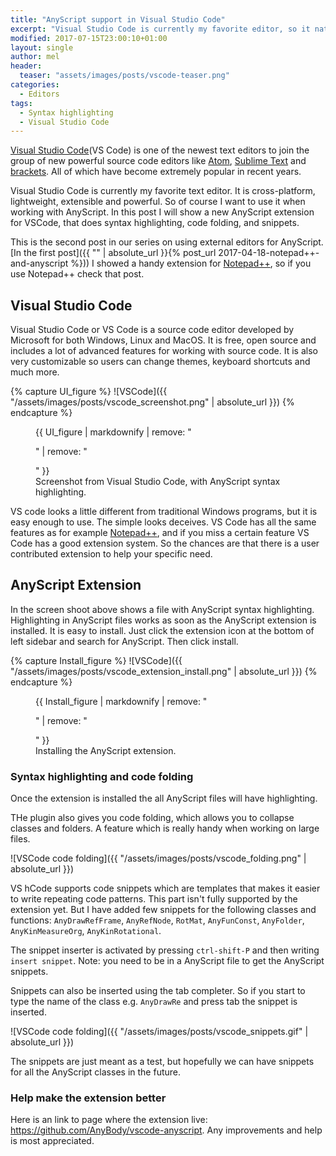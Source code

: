 ```yaml
---
title: "AnyScript support in Visual Studio Code"
excerpt: "Visual Studio Code is currently my favorite editor, so it natural that it should also support AnyScript."
modified: 2017-07-15T23:00:10+01:00
layout: single
author: mel
header:
  teaser: "assets/images/posts/vscode-teaser.png"
categories:
  - Editors
tags:
  - Syntax highlighting
  - Visual Studio Code
---
```


[Visual Studio Code](https://code.visualstudio.com/)(VS Code) is one of the newest text
editors to join the group of new powerful source code editors like [Atom](https://atom.io/),  [Sublime Text](https://www.sublimetext.com/) and [brackets](http://brackets.io). All of which have become extremely popular in recent years.

Visual Studio Code  is currently my favorite text editor. It is cross-platform, lightweight, extensible and powerful. So of
course I want to use it when working with AnyScript. In this post I will show a new
AnyScript extension for VSCode, that does syntax highlighting, code folding,
and snippets. 

This is the second post in our series on using external editors for AnyScript.
[In the first post]({{ "" | absolute_url }}{% post_url 2017-04-18-notepad++-and-anyscript %}))
I showed a handy extension for [Notepad++](https://notepad-plus-plus.org/),
so if you use Notepad++ check that post. 

## Visual Studio Code
Visual Studio Code or VS Code is a source code editor developed by Microsoft for
both Windows, Linux and MacOS. It is free, open source and includes a lot of
advanced features for working with source code. It is also very customizable so 
users can change themes, keyboard shortcuts and much more. 

{% capture UI_figure %}
![VSCode]({{ "/assets/images/posts/vscode_screenshot.png" | absolute_url }})
{% endcapture %}

<figure>
  {{ UI_figure | markdownify | remove: "<p>" | remove: "</p>" }}
  <figcaption>Screenshot from Visual Studio Code, with AnyScript syntax highlighting.</figcaption>
</figure>

VS code looks a little different from traditional Windows programs, but it is
easy enough to use. The simple looks deceives. VS Code has all the same features
as for example [Notepad++](https://notepad-plus-plus.org/), and if you miss a certain feature VS Code has a good extension system. So the chances are
that there is a user contributed extension to help your specific need. 

## AnyScript Extension
In the screen shoot above shows a file with AnyScript syntax highlighting. Highlighting in AnyScript files works as soon as the AnyScript extension is installed. It is easy to install. Just click the extension icon at the bottom of left sidebar and
search for AnyScript. Then click install.

{% capture Install_figure %}
![VSCode]({{ "/assets/images/posts/vscode_extension_install.png" | absolute_url }})
{% endcapture %}

<figure>
  {{ Install_figure | markdownify | remove: "<p>" | remove: "</p>" }}
  <figcaption>Installing the AnyScript extension.</figcaption>
</figure>


### Syntax highlighting and code folding

Once the extension is installed the all AnyScript files will have highlighting.

THe plugin also gives you code folding, which allows you to collapse classes and
folders. A feature which is really handy when working on large files. 

![VSCode code folding]({{ "/assets/images/posts/vscode_folding.png" | absolute_url }})

VS hCode supports code snippets which are templates that makes it easier to write
repeating code patterns. This part isn't fully supported by the extension yet.
But I have added few snippets for the following classes and functions:
`AnyDrawRefFrame`, `AnyRefNode`, `RotMat`, `AnyFunConst`,  `AnyFolder`,
`AnyKinMeasureOrg`, `AnyKinRotational`. 

The snippet inserter is activated by pressing `ctrl-shift-P` and then writing
`insert snippet`. Note: you need to be in a AnyScript file to get the AnyScript
snippets. 

Snippets can also be inserted using the tab completer. So if you start to type
the name of the class e.g. `AnyDrawRe` and press tab the snippet is inserted. 

![VSCode code folding]({{ "/assets/images/posts/vscode_snippets.gif" | absolute_url }})

The snippets are just meant as a test, but hopefully we can have snippets for all the AnyScript classes in the future.

### Help make the extension better

Here is an link to page where the extension live:
https://github.com/AnyBody/vscode-anyscript. Any improvements and help is most
appreciated. 